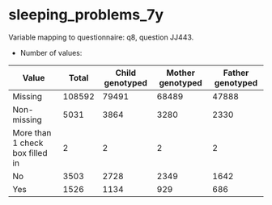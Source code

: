 # sleeping_problems_7y
Variable mapping to questionnaire: q8, question JJ443.
- Number of values:

| Value | Total | Child genotyped | Mother genotyped | Father genotyped |
| ----- | ----- | --------------- | ---------------- | ---------------- |
| Missing | 108592 | 79491 | 68489 | 47888 |
| Non-missing | 5031 | 3864 | 3280 | 2330 |
| More than 1 check box filled in | 2 | 2 | 2 |2 |
| No | 3503 | 2728 | 2349 |1642 |
| Yes | 1526 | 1134 | 929 |686 |



